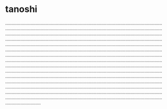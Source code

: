 # tanoshi
................................................................................................................................................................................................................................................................................................................................................................................................................................................................................................................................................................................................................................................................................................................................................................................................................................................................................................................................................................................................................................................................................................................................................................................................................................................................................................................................................................................................................................................................................................................................................................................................................................................................................................................................................................................................................................................................................................................................................................